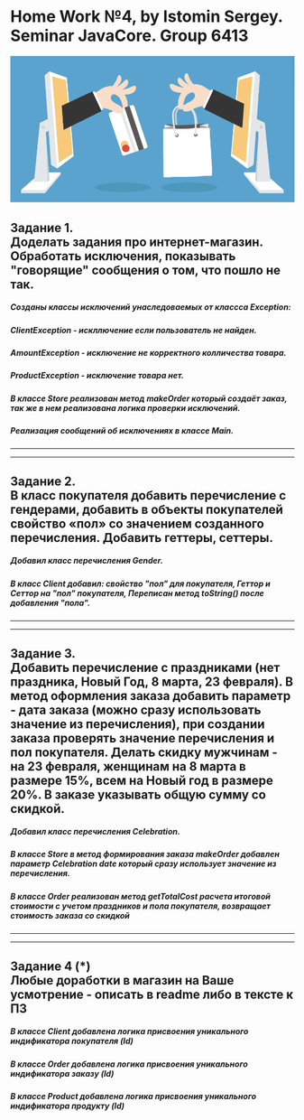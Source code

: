 # Home Work №4, by Istomin Sergey. Seminar JavaCore. Group 6413
![JavaCore Home Work# 4. Internet Store.](https://github.com/Sistomin/JavaCoreHW4-InternetStore/blob/main/Image.PNG)

Задание 1.  
Доделать задания про интернет-магазин. Обработать исключения, показывать "говорящие" сообщения о том, что пошло не так.  
-------------------------------------------------------

##### Созданы классы исключений унаследоваемых от классса Exception:  
##### ClientException - искллючение если пользователь не найден.  
##### AmountException - исключение не корректного колличества товара.  
##### ProductException - исключение товара нет. 
##### В классе Store реализован метод makeOrder который создаёт заказ, так же в нем реализована логика проверки исключений.
##### Реализация сообщений об исключениях в классе Main.  
----------------------------------------------
-------------------------------------------------  
Задание 2.  
В класс покупателя добавить перечисление с гендерами, добавить в объекты покупателей свойство «пол» со значением созданного перечисления. Добавить геттеры, сеттеры.
----------------------------------------------------------------------

##### Добавил класс перечисления Gender.
##### В класс Client добавил: свойство "пол" для покупателя, Геттор и Сеттор на "пол" покупателя, Переписан метод toString() после добавления "пола".
-------------------------------------------
------------------------------------------
Задание 3.  
Добавить перечисление с праздниками (нет праздника, Новый Год, 8 марта, 23 февраля). 
В метод оформления заказа добавить параметр - дата заказа (можно сразу использовать значение из перечисления), 
при создании заказа проверять значение перечисления и пол покупателя. Делать скидку мужчинам - на 23 февраля, женщинам на 8 марта в размере 15%, 
всем на Новый год в размере 20%. В заказе указывать общую сумму со скидкой.
----------------------------------------
##### Добавил класс перечисления Celebration.
##### В классе Store в метод формирования заказа makeOrder добавлен параметр Celebration date который сразу использует значение из перечисления. 
##### В классе Order реализован метод getTotalCost расчета итоговой стоимости с учетом праздников и пола покупателя, возвращает стоимость заказа со скидкой
---------------------------------
------------------------------------------
Задание 4 (*)  
Любые доработки в магазин на Ваше усмотрение - описать в readme либо в тексте к ПЗ
-------------------------------------------------------
##### В классе Client добавлена логика присвоения уникального индификатора покупателя (Id)
##### В классе Order добавлена логика присвоения уникального индификатора заказу (Id)
##### В классе Product добавлена логика присвоения уникального индификатора продукту (Id)

